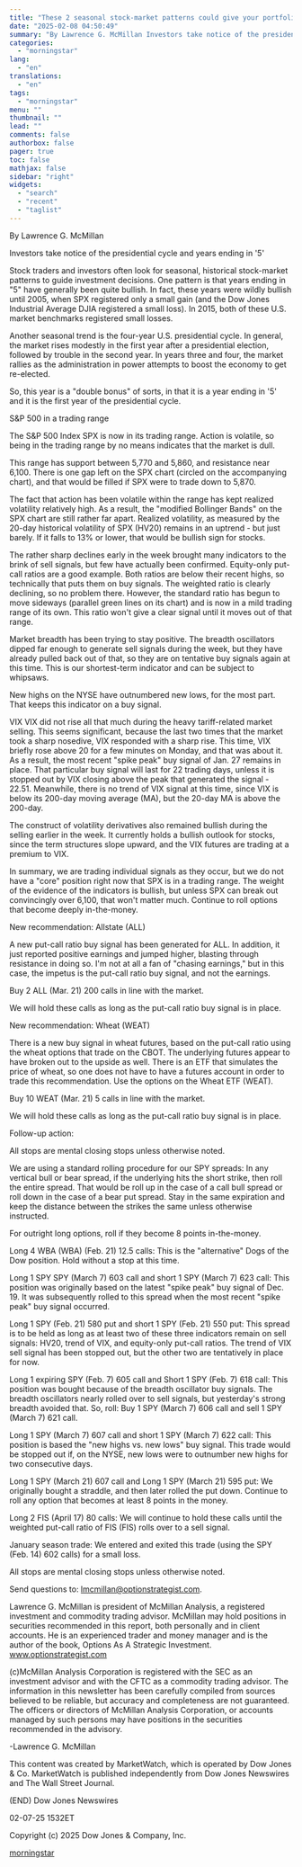 ```yaml
---
title: "These 2 seasonal stock-market patterns could give your portfolio a boost"
date: "2025-02-08 04:50:49"
summary: "By Lawrence G. McMillan Investors take notice of the presidential cycle and years ending in '5' Stock traders and investors often look for seasonal, historical stock-market patterns to guide investment decisions. One pattern is that years ending in \"5\" have generally been quite bullish. In fact, these years were wildly..."
categories:
  - "morningstar"
lang:
  - "en"
translations:
  - "en"
tags:
  - "morningstar"
menu: ""
thumbnail: ""
lead: ""
comments: false
authorbox: false
pager: true
toc: false
mathjax: false
sidebar: "right"
widgets:
  - "search"
  - "recent"
  - "taglist"
---
```


By Lawrence G. McMillan

Investors take notice of the presidential cycle and years ending in '5'

Stock traders and investors often look for seasonal, historical stock-market patterns to guide investment decisions. One pattern is that years ending in "5" have generally been quite bullish. In fact, these years were wildly bullish until 2005, when SPX registered only a small gain (and the Dow Jones Industrial Average DJIA registered a small loss). In 2015, both of these U.S. market benchmarks registered small losses.

Another seasonal trend is the four-year U.S. presidential cycle. In general, the market rises modestly in the first year after a presidential election, followed by trouble in the second year. In years three and four, the market rallies as the administration in power attempts to boost the economy to get re-elected.

So, this year is a "double bonus" of sorts, in that it is a year ending in '5' and it is the first year of the presidential cycle.

S&P 500 in a trading range

The S&P 500 Index SPX is now in its trading range. Action is volatile, so being in the trading range by no means indicates that the market is dull.

This range has support between 5,770 and 5,860, and resistance near 6,100. There is one gap left on the SPX chart (circled on the accompanying chart), and that would be filled if SPX were to trade down to 5,870.

The fact that action has been volatile within the range has kept realized volatility relatively high. As a result, the "modified Bollinger Bands" on the SPX chart are still rather far apart. Realized volatility, as measured by the 20-day historical volatility of SPX (HV20) remains in an uptrend - but just barely. If it falls to 13% or lower, that would be bullish sign for stocks.

The rather sharp declines early in the week brought many indicators to the brink of sell signals, but few have actually been confirmed. Equity-only put-call ratios are a good example. Both ratios are below their recent highs, so technically that puts them on buy signals. The weighted ratio is clearly declining, so no problem there. However, the standard ratio has begun to move sideways (parallel green lines on its chart) and is now in a mild trading range of its own. This ratio won't give a clear signal until it moves out of that range.

Market breadth has been trying to stay positive. The breadth oscillators dipped far enough to generate sell signals during the week, but they have already pulled back out of that, so they are on tentative buy signals again at this time. This is our shortest-term indicator and can be subject to whipsaws.

New highs on the NYSE have outnumbered new lows, for the most part. That keeps this indicator on a buy signal.

VIX VIX did not rise all that much during the heavy tariff-related market selling. This seems significant, because the last two times that the market took a sharp nosedive, VIX responded with a sharp rise. This time, VIX briefly rose above 20 for a few minutes on Monday, and that was about it. As a result, the most recent "spike peak" buy signal of Jan. 27 remains in place. That particular buy signal will last for 22 trading days, unless it is stopped out by VIX closing above the peak that generated the signal - 22.51. Meanwhile, there is no trend of VIX signal at this time, since VIX is below its 200-day moving average (MA), but the 20-day MA is above the 200-day.

The construct of volatility derivatives also remained bullish during the selling earlier in the week. It currently holds a bullish outlook for stocks, since the term structures slope upward, and the VIX futures are trading at a premium to VIX.

In summary, we are trading individual signals as they occur, but we do not have a "core" position right now that SPX is in a trading range. The weight of the evidence of the indicators is bullish, but unless SPX can break out convincingly over 6,100, that won't matter much. Continue to roll options that become deeply in-the-money.

New recommendation: Allstate (ALL)

A new put-call ratio buy signal has been generated for ALL. In addition, it just reported positive earnings and jumped higher, blasting through resistance in doing so. I'm not at all a fan of "chasing earnings," but in this case, the impetus is the put-call ratio buy signal, and not the earnings.

Buy 2 ALL (Mar. 21) 200 calls in line with the market.

We will hold these calls as long as the put-call ratio buy signal is in place.

New recommendation: Wheat (WEAT)

There is a new buy signal in wheat futures, based on the put-call ratio using the wheat options that trade on the CBOT. The underlying futures appear to have broken out to the upside as well. There is an ETF that simulates the price of wheat, so one does not have to have a futures account in order to trade this recommendation. Use the options on the Wheat ETF (WEAT).

Buy 10 WEAT (Mar. 21) 5 calls in line with the market.

We will hold these calls as long as the put-call ratio buy signal is in place.

Follow-up action:

All stops are mental closing stops unless otherwise noted.

We are using a standard rolling procedure for our SPY spreads: In any vertical bull or bear spread, if the underlying hits the short strike, then roll the entire spread. That would be roll up in the case of a call bull spread or roll down in the case of a bear put spread. Stay in the same expiration and keep the distance between the strikes the same unless otherwise instructed.

For outright long options, roll if they become 8 points in-the-money.

Long 4 WBA (WBA) (Feb. 21) 12.5 calls: This is the "alternative" Dogs of the Dow position. Hold without a stop at this time.

Long 1 SPY SPY (March 7) 603 call and short 1 SPY (March 7) 623 call: This position was originally based on the latest "spike peak" buy signal of Dec. 19. It was subsequently rolled to this spread when the most recent "spike peak" buy signal occurred.

Long 1 SPY (Feb. 21) 580 put and short 1 SPY (Feb. 21) 550 put: This spread is to be held as long as at least two of these three indicators remain on sell signals: HV20, trend of VIX, and equity-only put-call ratios. The trend of VIX sell signal has been stopped out, but the other two are tentatively in place for now.

Long 1 expiring SPY (Feb. 7) 605 call and Short 1 SPY (Feb. 7) 618 call: This position was bought because of the breadth oscillator buy signals. The breadth oscillators nearly rolled over to sell signals, but yesterday's strong breadth avoided that. So, roll: Buy 1 SPY (March 7) 606 call and sell 1 SPY (March 7) 621 call.

Long 1 SPY (March 7) 607 call and short 1 SPY (March 7) 622 call: This position is based the "new highs vs. new lows" buy signal. This trade would be stopped out if, on the NYSE, new lows were to outnumber new highs for two consecutive days.

Long 1 SPY (March 21) 607 call and Long 1 SPY (March 21) 595 put: We originally bought a straddle, and then later rolled the put down. Continue to roll any option that becomes at least 8 points in the money.

Long 2 FIS (April 17) 80 calls: We will continue to hold these calls until the weighted put-call ratio of FIS (FIS) rolls over to a sell signal.

January season trade: We entered and exited this trade (using the SPY (Feb. 14) 602 calls) for a small loss.

All stops are mental closing stops unless otherwise noted.

Send questions to: lmcmillan@optionstrategist.com.

Lawrence G. McMillan is president of McMillan Analysis, a registered investment and commodity trading advisor. McMillan may hold positions in securities recommended in this report, both personally and in client accounts. He is an experienced trader and money manager and is the author of the book, Options As A Strategic Investment. www.optionstrategist.com

(c)McMillan Analysis Corporation is registered with the SEC as an investment advisor and with the CFTC as a commodity trading advisor. The information in this newsletter has been carefully compiled from sources believed to be reliable, but accuracy and completeness are not guaranteed. The officers or directors of McMillan Analysis Corporation, or accounts managed by such persons may have positions in the securities recommended in the advisory.

-Lawrence G. McMillan

This content was created by MarketWatch, which is operated by Dow Jones & Co. MarketWatch is published independently from Dow Jones Newswires and The Wall Street Journal.

(END) Dow Jones Newswires

02-07-25 1532ET

Copyright (c) 2025 Dow Jones & Company, Inc.

[morningstar](https://www.morningstar.com/news/marketwatch/20250207252/these-2-seasonal-stock-market-patterns-could-give-your-portfolio-a-boost)
